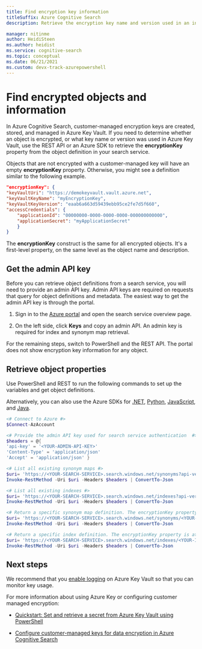 ```yaml
---
title: Find encryption key information
titleSuffix: Azure Cognitive Search
description: Retrieve the encryption key name and version used in an index or synonym map so that you can manage the key in Azure Key Vault.

manager: nitinme
author: HeidiSteen
ms.author: heidist
ms.service: cognitive-search
ms.topic: conceptual
ms.date: 06/21/2021 
ms.custom: devx-track-azurepowershell
---
```


# Find encrypted objects and information

In Azure Cognitive Search, customer-managed encryption keys are created, stored, and managed in Azure Key Vault. If you need to determine whether an object is encrypted, or what key name or version was used in Azure Key Vault, use the REST API or an Azure SDK to retrieve the **encryptionKey** property from the object definition in your search service.

Objects that are not encrypted with a customer-managed key will have an empty **encryptionKey** property. Otherwise, you might see a definition similar to the following example.

```json
"encryptionKey": {
"keyVaultUri": "https://demokeyvault.vault.azure.net",
"keyVaultKeyName": "myEncryptionKey",
"keyVaultKeyVersion": "eaab6a663d59439ebb95ce2fe7d5f660",
"accessCredentials": {
    "applicationId": "00000000-0000-0000-0000-000000000000",
    "applicationSecret": "myApplicationSecret"
    }
}
```

The **encryptionKey** construct is the same for all encrypted objects. It's a first-level property, on the same level as the object name and description.

## Get the admin API key

Before you can retrieve object definitions from a search service, you will need to provide an admin API key. Admin API keys are required on requests that query for object definitions and metadata. The easiest way to get the admin API key is through the portal.

1. Sign in to the [Azure portal](https://portal.azure.com/) and open the search service overview page.

1. On the left side, click **Keys** and copy an admin API. An admin key is required for index and synonym map retrieval.

For the remaining steps, switch to PowerShell and the REST API. The portal does not show encryption key information for any object.

## Retrieve object properties

Use PowerShell and REST to run the following commands to set up the variables and get object definitions. 

Alternatively, you can also use the Azure SDKs for [.NET](/dotnet/api/azure.search.documents.indexes.searchindexclient.getindexes), [Python](/python/api/azure-search-documents/azure.search.documents.indexes.searchindexclient), [JavaScript](/javascript/api/@azure/search-documents/searchindexclient), and [Java](/java/api/com.azure.search.documents.indexes.searchindexclient.getindex).

```powershell
<# Connect to Azure #>
$Connect-AzAccount

<# Provide the admin API key used for search service authentication  #>
$headers = @{
'api-key' = '<YOUR-ADMIN-API-KEY>'
'Content-Type' = 'application/json'
'Accept' = 'application/json' }

<# List all existing synonym maps #>
$uri= 'https://<YOUR-SEARCH-SERVICE>.search.windows.net/synonyms?api-version=2020-06-30&$select=name'
Invoke-RestMethod -Uri $uri -Headers $headers | ConvertTo-Json

<# List all existing indexes #>
$uri= 'https://<YOUR-SEARCH-SERVICE>.search.windows.net/indexes?api-version=2020-06-30&$select=name'
Invoke-RestMethod -Uri $uri -Headers $headers | ConvertTo-Json

<# Return a specific synonym map definition. The encryptionKey property is at the end #>
$uri= 'https://<YOUR-SEARCH-SERVICE>.search.windows.net/synonyms/<YOUR-SYNONYM-MAP-NAME>?api-version=2020-06-30'
Invoke-RestMethod -Uri $uri -Headers $headers | ConvertTo-Json

<# Return a specific index definition. The encryptionKey property is at the end #>
$uri= 'https://<YOUR-SEARCH-SERVICE>.search.windows.net/indexes/<YOUR-INDEX-NAME>?api-version=2020-06-30'
Invoke-RestMethod -Uri $uri -Headers $headers | ConvertTo-Json
```

## Next steps

We recommend that you [enable logging](../key-vault/general/logging.md) on Azure Key Vault so that you can monitor key usage.

For more information about using Azure Key or configuring customer managed encryption:

+ [Quickstart: Set and retrieve a secret from Azure Key Vault using PowerShell](../key-vault/secrets/quick-create-powershell.md)

+ [Configure customer-managed keys for data encryption in Azure Cognitive Search](search-security-manage-encryption-keys.md)
